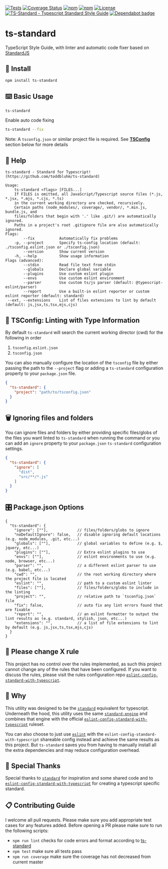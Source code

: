 [![Tests](https://github.com/toddbluhm/ts-standard/workflows/tests/badge.svg?branch=master)](https://github.com/toddbluhm/ts-standard/actions?query=workflow%3A%22tests%22)
[![Coverage Status](https://badgen.net/coveralls/c/github/toddbluhm/ts-standard)](https://coveralls.io/github/toddbluhm/ts-standard?branch=master)
[![npm](https://badgen.net/npm/v/ts-standard)](https://www.npmjs.com/package/ts-standard)
[![npm](https://badgen.net/npm/dm/ts-standard)](https://www.npmjs.com/package/ts-standard)
[![License](https://badgen.net/github/license/toddbluhm/ts-standard)](https://github.com/toddbluhm/ts-standard/blob/master/LICENSE)
[![TS-Standard - Typescript Standard Style Guide](https://badgen.net/badge/code%20style/ts-standard/blue?icon=typescript)](https://github.com/toddbluhm/ts-standard)
[![Dependabot badge](https://badgen.net/dependabot/toddbluhm/ts-standard?icon=dependabot)](https://dependabot.com/)

# ts-standard

TypeScript Style Guide, with linter and automatic code fixer based on [StandardJS](https://standardjs.com/)

## 💾 Install

`npm install ts-standard`

## ⌨️ Basic Usage

```sh
ts-standard
```

Enable auto code fixing

```sh
ts-standard --fix
```

Note: A `tsconfig.json` or similar project file is required. See
**[TSConfig](https://github.com/toddbluhm/ts-standard#-tsconfig-linting-with-type-information)**
section below for more details

## 📜 Help

```text
ts-standard - Standard for Typescript! (https://github.com/toddbluhm/ts-standard)

Usage:
    ts-standard <flags> [FILES...]
    If FILES is omitted, all JavaScript/Typescript source files (*.js, *.jsx, *.mjs, *.cjs, *.ts)
    in the current working directory are checked, recursively.
    Certain paths (node_modules/, coverage/, vendor/, *.min.js, bundle.js, and
    files/folders that begin with '.' like .git/) are automatically ignored.
    Paths in a project's root .gitignore file are also automatically ignored.
Flags:
        --fix           Automatically fix problems
    -p, --project       Specify ts-config location (default: ./tsconfig.eslint.json or ./tsconfig.json)
        --version       Show current version
    -h, --help          Show usage information
Flags (advanced):
        --stdin         Read file text from stdin
        --globals       Declare global variable
        --plugins       Use custom eslint plugin
        --envs          Use custom eslint environment
        --parser        Use custom ts/js parser (default: @typescript-eslint/parser)
        --report        Use a built-in eslint reporter or custom eslint reporter (default: standard)
 --ext, --extensions    List of files extensions to lint by default (default: js,jsx,ts,tsx,mjs,cjs)
```

## 🧬 TSConfig: Linting with Type Information

By default `ts-standard` will search the current working director (cwd) for the following in order

1. `tsconfig.eslint.json`
2. `tsconfig.json`

You can also manually configure the location of the `tsconfig` file by either passing the path to
the `--project` flag or adding a `ts-standard` configuration property to your `package.json` file.

```json
{
  "ts-standard": {
    "project": "path/to/tsconfig.json"
  }
}
```

## 🗑 Ignoring files and folders

You can ignore files and folders by either providing specific files/globs of the files you want linted
to `ts-standard` when running the command or you can add an `ignore` property to your `package.json`
`ts-standard` configuration settings.

```json
{
  "ts-standard": {
    "ignore": [
      "dist",
      "src/**/*.js"
    ]
  }
}
```

## 🎛 Package.json Options

```jsonc
{
  "ts-standard": {
    "ignore": [""],             // files/folders/globs to ignore
    "noDefaultIgnore": false,   // disable ignoring default locations (e.g. node_modules, .git, etc...)
    "globals": [""],            // global variables to define (e.g. $, jquery, etc...)
    "plugins": [""],            // Extra eslint plugins to use
    "envs": [""],               // eslint environments to use (e.g. node, browser, etc...)
    "parser": "",               // a different eslint parser to use (e.g. babel, etc...)
    "cwd": "",                  // the root working directory where the project file is located
    "eslint": "",               // path to a custom eslint linter
    "files": [""],              // files/folders/globs to include in the linting
    "project": "",              // relative path to `tsconfig.json` file
    "fix": false,               // auto fix any lint errors found that are fixable
    "report": "",               // an eslint formatter to output the lint results as (e.g. standard, stylish, json, etc...)
    "extensions": "",           // a list of file extensions to lint by default (e.g. js,jsx,ts,tsx,mjs,cjs)
  }
}
```

## 🚫 Please change X rule

This project has no control over the rules implemented, as such this project cannot change any of the
rules that have been configured. If you want to discuss the rules, please visit the rules configuration repo
[`eslint-config-standard-with-typescript`](https://github.com/standard/eslint-config-standard-with-typescript).

## 🧙 Why

This utility was designed to be the [`standard`](https://github.com/standard/standard) equivalent for typescript.
Underneath the hood, this utility uses the same [`standard-engine`](https://github.com/standard/standard-engine)
and combines that engine with the official
[`eslint-config-standard-with-typescript`](https://github.com/standard/eslint-config-standard-with-typescript)
ruleset.

You can also choose to just use [`eslint`](https://github.com/eslint/eslint) with the
`eslint-config-standard-with-typescript` shareable config instead and achieve the same results as
this project. But `ts-standard` saves you from having to manually install all the extra dependencies
and may reduce configuration overhead.

## 🎉 Special Thanks

Special thanks to [`standard`](https://github.com/standard/standard) for inspiration and some shared code and
to [`eslint-config-standard-with-typescript`](https://github.com/standard/eslint-config-standard-with-typescript) for
creating a typescript specific standard.

## 📋 Contributing Guide

I welcome all pull requests. Please make sure you add appropriate test cases for any features
added. Before opening a PR please make sure to run the following scripts:

- `npm run lint` checks for code errors and format according to [ts-standard](https://github.com/toddbluhm/ts-standard)
- `npm test` make sure all tests pass
- `npm run coverage` make sure the coverage has not decreased from current master
